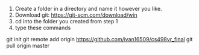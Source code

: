 1) Create a folder in a directory and name it however you like. 
2) Download git: https://git-scm.com/download/win
3) cd into the folder you created from step 1
4) type these commands

git init
git remote add origin https://github.com/ivan16509/cs498vr_final
git pull origin master